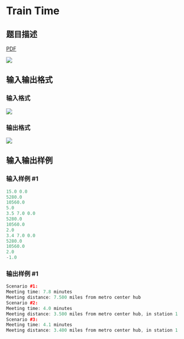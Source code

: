# Train Time

## 题目描述

[problemUrl]: https://uva.onlinejudge.org/index.php?option=com_onlinejudge&Itemid=8&category=4&page=show_problem&problem=180

[PDF](https://uva.onlinejudge.org/external/2/p244.pdf)

![](https://cdn.luogu.com.cn/upload/vjudge_pic/UVA244/5af12e0a02d6d04603fcecb219d61f50e88dc9a1.png)

## 输入输出格式

### 输入格式

![](https://cdn.luogu.com.cn/upload/vjudge_pic/UVA244/dff31c895edbef1fa41ebcd95aa8f3c2c81d5cee.png)

### 输出格式

![](https://cdn.luogu.com.cn/upload/vjudge_pic/UVA244/6a68790c86df0d741132a3e616288c063654dead.png)

## 输入输出样例

### 输入样例 #1

```cpp
15.0 0.0
5280.0
10560.0
5.0
3.5 7.0 0.0
5280.0
10560.0
2.0
3.4 7.0 0.0
5280.0
10560.0
2.0
-1.0
```


### 输出样例 #1

```cpp
Scenario #1:
Meeting time: 7.8 minutes
Meeting distance: 7.500 miles from metro center hub
Scenario #2:
Meeting time: 4.0 minutes
Meeting distance: 3.500 miles from metro center hub, in station 1
Scenario #3:
Meeting time: 4.1 minutes
Meeting distance: 3.400 miles from metro center hub, in station 1
```


